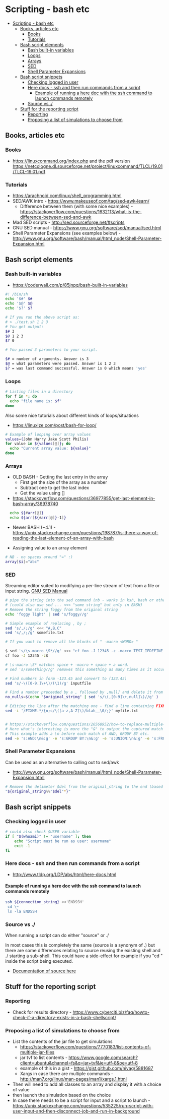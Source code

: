 # Scripting - bash etc

- [Scripting - bash etc](#scripting---bash-etc)
  - [Books, articles etc](#books-articles-etc)
    - [Books](#books)
    - [Tutorials](#tutorials)
  - [Bash script elements](#bash-script-elements)
    - [Bash built-in variables](#bash-built-in-variables)
    - [Loops](#loops)
    - [Arrays](#arrays)
    - [SED](#sed)
    - [Shell Parameter Expansions](#shell-parameter-expansions)
  - [Bash script snippets](#bash-script-snippets)
    - [Checking logged in user](#checking-logged-in-user)
    - [Here docs - ssh and then run commands from a script](#here-docs---ssh-and-then-run-commands-from-a-script)
      - [Example of running a here doc with the ssh command to launch commands remotely](#example-of-running-a-here-doc-with-the-ssh-command-to-launch-commands-remotely)
    - [Source vs ./](#source-vs-)
  - [Stuff for the reporting script](#stuff-for-the-reporting-script)
    - [Reporting](#reporting)
    - [Proposing a list of simulations to choose from](#proposing-a-list-of-simulations-to-choose-from)

## Books, articles etc

### Books

- <https://linuxcommand.org/index.php> and the pdf version <https://netcologne.dl.sourceforge.net/project/linuxcommand/TLCL/19.01/TLCL-19.01.pdf>

### Tutorials

- <https://arachnoid.com/linux/shell_programming.html>
- SED/AWK intro - <https://www.makeuseof.com/tag/sed-awk-learn/>
  - Difference between them (with some nice examples) - <https://stackoverflow.com/questions/1632113/what-is-the-difference-between-sed-and-awk>
- Mad SED scripts - <http://sed.sourceforge.net/#scripts>
- GNU SED manual - <https://www.gnu.org/software/sed/manual/sed.html>
- Shell Parameter Expansions (see examples below) - <http://www.gnu.org/software/bash/manual/html_node/Shell-Parameter-Expansion.html>

## Bash script elements

### Bash built-in variables

- <https://coderwall.com/p/85jnpq/bash-built-in-variables>

```bash
#! /bin/sh
echo '$#' $#
echo '$@' $@
echo '$?' $?

# If you run the above script as:
# > ./test.sh 1 2 3
# You get output:
$# 3
$@ 1 2 3
$? 0

# You passed 3 parameters to your script.

$# = number of arguments. Answer is 3
$@ = what parameters were passed. Answer is 1 2 3
$? = was last command successful. Answer is 0 which means 'yes'
```

### Loops

```bash
# Listing files in a directory
for f in *; do
  echo "file name is: $f"
done
```

Also some nice tutorials about different kinds of loops/situations

- <https://linuxize.com/post/bash-for-loop/>

```bash
# Example of looping over array values
values=(John Harry Jake Scott Philis)
for value in ${values[@]}; do
  echo "Current array value: ${value}"
done
```

### Arrays

- OLD BASH - Getting the last entry in the array
  - First get the size of the array as a number
  - Subtract one to get the last index
  - Get the value using []
- <https://stackoverflow.com/questions/36977855/get-last-element-in-bash-array/36978740>

```bash
  echo ${#arr[@]}
  echo ${arr[${#arr[@]}-1]}
```

- Newer BASH (~4.1) - <https://unix.stackexchange.com/questions/198787/is-there-a-way-of-reading-the-last-element-of-an-array-with-bash>

- Assigning value to an array element

```bash
# NB - no spaces around "=" :)
array[$i]="abc"
```

### SED

Streaming editor suited to modifying a per-line stream of text from a file or input string.
[GNU SED Manual](https://www.gnu.org/software/sed/manual/sed.html)

```bash
# pipe the string into the sed command (nb - works in ksh, bash or other shells)
# (could also use sed ... <<< "some string" but only in BASH)
# Remove the string foggy from the original string
echo 'foggy light' | sed 's/foggy//g'

# Simple example of replacing , by ;
sed 's/,/;/g' <<< "A,B,C"
sed 's/,/;/g' somefile.txt

# If you want to remove all the blocks of " -macro <WORD> "

$ sed 's/\s-macro \S*//g' <<< "cf foo -J 12345 -z -macro TEST_IFDEFINE -macro THIS -macro THIS1 -macro THIS2"  | cat -vet -
cf foo -J 12345 -z$

# \s-macro \S* matches space + -macro + space + a word.
# sed 's/something//g' removes this something as many times as it occurs in the string.

# Find numbers in form -123.45 and convert to (123.45)
sed 's/-\([0-9.]\+\)/(\1)/g' inputfile

# Find a number preceeded by a , followed by ,null] and delete it from the string (//g)
no_nulls=$(echo "$original_string" | sed 's/\(,[0-9]\+,null]\)//g' )

# Editing the line after the matching one - find a line containing FIXME and then on the next line (n;) add a prefix blah__ to the first character found.
sed -i '/FIXME.*/{n;s/\([a-z,A-Z]\)/blah__\0/;}' myfile.txt


# https://stackoverflow.com/questions/26568952/how-to-replace-multiple-patterns-at-once-with-sed
# Here what's interesting is more the "&" to output the captured match which helped where \1 wasn't good.
# This example adds a \n before each match of AND, GROUP BY etc.
sed -e 's:AND:\n&:g' -e 's:GROUP BY:\n&:g' -e 's:UNION:\n&:g' -e 's:FROM:\n&:g' file

```

### Shell Parameter Expansions

Can be used as an alternative to calling out to sed/awk

- <http://www.gnu.org/software/bash/manual/html_node/Shell-Parameter-Expansion.html>

```bash
# Remove the delimeter $del from the original_string to the end (based on the * for the pattern match)
"${original_string%%"$del"*}"
```

## Bash script snippets

### Checking logged in user

```bash
# could also check $USER variable
if [ "$(whoami)" != "username" ]; then
    echo "Script must be run as user: username"
    exit -1
fi
```

### Here docs - ssh and then run commands from a script

- <http://www.tldp.org/LDP/abs/html/here-docs.html>

#### Example of running a here doc with the ssh command to launch commands remotely

```bash
ssh ${connection_string} <<'ENDSSH'
 cd \~
 ls -la ENDSSH
```

### Source vs ./

When running a script can do either "source" or ./

In most cases this is completely the same (source is a synonym of .) but there are some differences relating to source reusing the existing shell and ./ starting a sub-shell. This could have a side-effect for example if you "cd " inside the script being executed.

- [Documentation of source here](https://ss64.com/bash/source.html)

## Stuff for the reporting script

### Reporting

- Check for results directory -
    <https://www.cyberciti.biz/faq/howto-check-if-a-directory-exists-in-a-bash-shellscript/>

### Proposing a list of simulations to choose from

- List the contents of the jar file to get simulations
  - <https://stackoverflow.com/questions/7770183/list-contents-of-multiple-jar-files>
  - jar tvf to list contents -
        <https://www.google.com/search?client=ubuntu&channel=fs&q=jar+tvf&ie=utf-8&oe=utf-8>
  - example of this in a gist -
        <https://gist.github.com/nivag/5881687>
  - Xargs in case there are multiple commands -
        <http://man7.org/linux/man-pages/man1/xargs.1.html>
- Then will need to add all classes to an array and display it with a
    choice of value
- then launch the simulation based on the choice
- In case there needs to be a script for input and a script to
    launch -
    <https://unix.stackexchange.com/questions/535225/run-script-with-user-input-and-then-disconnect-job-and-run-in-background>
